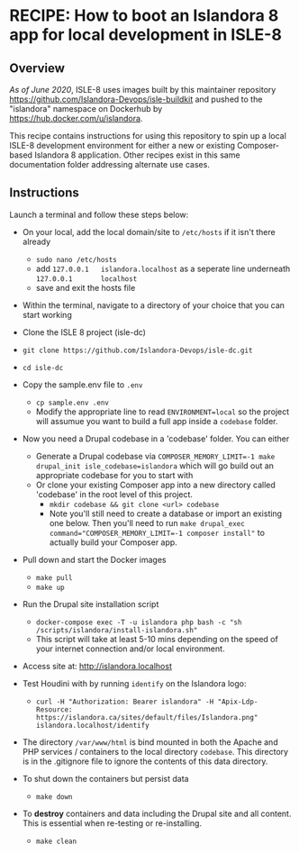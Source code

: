 # RECIPE: How to boot an Islandora 8 app for local development in ISLE-8

## Overview

_As of June 2020_, ISLE-8 uses images built by this maintainer repository https://github.com/Islandora-Devops/isle-buildkit and pushed to the "islandora" namespace on Dockerhub by https://hub.docker.com/u/islandora. 

This recipe contains instructions for using this repository to spin up a local ISLE-8 development environment for either a new or existing Composer-based Islandora 8 application. Other recipes exist in this same documentation folder addressing  alternate use cases.

## Instructions

Launch a terminal and follow these steps below:

* On your local, add the local domain/site to `/etc/hosts` if it isn't there already
  * `sudo nano /etc/hosts`
  * add `127.0.0.1   islandora.localhost` as a seperate line underneath `127.0.0.1       localhost`
  * save and exit the hosts file

* Within the terminal, navigate to a directory of your choice that you can start working

* Clone the ISLE 8 project (isle-dc)
* `git clone https://github.com/Islandora-Devops/isle-dc.git`

* `cd isle-dc`

* Copy the sample.env file to `.env` 
  * `cp sample.env .env`
  * Modify the appropriate line to read `ENVIRONMENT=local` so the project will assumue you want to build a full app inside a `codebase` folder.

* Now you need a Drupal codebase in a 'codebase' folder. You can either
  * Generate a Drupal codebase via `COMPOSER_MEMORY_LIMIT=-1 make drupal_init isle_codebase=islandora` which will go build out an appropriate codebase for you to start with
  * Or clone your existing Composer app into a new directory called 'codebase' in the root level of this project. 
    * `mkdir codebase && git clone <url> codebase`
    * Note you'll still need to create a database or import an existing one below. Then you'll need to run `make drupal_exec command="COMPOSER_MEMORY_LIMIT=-1 composer install"` to actually build your Composer app.

* Pull down and start the Docker images
  * `make pull`
  * `make up`

* Run the Drupal site installation script
  * `docker-compose exec -T -u islandora php bash -c "sh /scripts/islandora/install-islandora.sh"`
  * This script will take at least 5-10 mins depending on the speed of your internet connection and/or local environment.

* Access site at: http://islandora.localhost

* Test Houdini with by running `identify` on the Islandora logo:
  * `curl -H "Authorization: Bearer islandora" -H "Apix-Ldp-Resource: https://islandora.ca/sites/default/files/Islandora.png" islandora.localhost/identify`

* The directory `/var/www/html` is bind mounted in both the Apache and PHP services / containers to the local directory `codebase`. This directory is in the .gitignore file to ignore the contents of this data directory.

* To shut down the containers but persist data
  * `make down`

* To **destroy** containers and data including the Drupal site and all content. This is essential when re-testing or re-installing.
  * `make clean`
